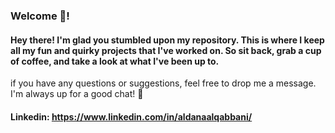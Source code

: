 ### Welcome 🤩!
#### Hey there! I'm glad you stumbled upon my repository. This is where I keep all my fun and quirky projects that I've worked on. So sit back, grab a cup of coffee, and take a look at what I've been up to.

if you have any questions or suggestions, feel free to drop me a message. I'm always up for a good chat! 💬
#### Linkedin: https://www.linkedin.com/in/aldanaalqabbani/




